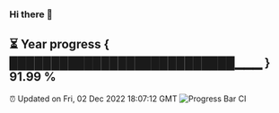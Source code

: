 ### Hi there 👋
⏳ Year progress { ███████████████████████████▁▁▁ } 91.99 %
---
⏰ Updated on Fri, 02 Dec 2022 18:07:12 GMT
![Progress Bar CI](https://github.com/Moyi321/Moyi321/workflows/Progress%20Bar%20CI/badge.svg)
